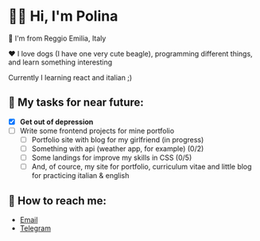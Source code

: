 # 👋🏻 Hi, I'm Polina

📍 I'm from Reggio Emilia, Italy

❤️ I love dogs (I have one very cute beagle), programming different things, and learn something interesting

Currently I learning react and italian ;)

## 👀 My tasks for near future:

- [x] **Get out of depression**
- [ ] Write some frontend projects for mine portfolio
  - [ ] Portfolio site with blog for my girlfriend (in progress)
  - [ ] Something with api (weather app, for example) (0/2)
  - [ ] Some landings for improve my skills in CSS (0/5)
  - [ ] And, of cource, my site for portfolio, curriculum vitae and little blog for practicing italian & english

## 👻 How to reach me:

- [Email](mailto:topolina1337@gmail.com)
- [Telegram](https://t.me/pol1n04ka1337)
